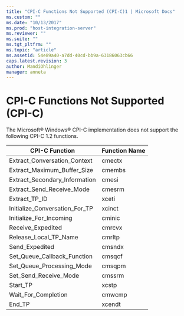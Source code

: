 ```yaml
---
title: "CPI-C Functions Not Supported (CPI-C)1 | Microsoft Docs"
ms.custom: ""
ms.date: "10/13/2017"
ms.prod: "host-integration-server"
ms.reviewer: ""
ms.suite: ""
ms.tgt_pltfrm: ""
ms.topic: "article"
ms.assetid: 54e89a40-a7dd-40cd-bb9a-63186063cb66
caps.latest.revision: 3
author: MandiOhlinger
manager: anneta
---
```

# CPI-C Functions Not Supported (CPI-C)
The Microsoft® Windows® CPI-C implementation does not support the following CPI-C 1.2 functions.  
  
|CPI-C Function|Function Name|  
|---------------------|-------------------|  
|Extract_Conversation_Context|cmectx|  
|Extract_Maximum_Buffer_Size|cmembs|  
|Extract_Secondary_Information|cmesi|  
|Extract_Send_Receive_Mode|cmesrm|  
|Extract_TP_ID|xceti|  
|Initialize_Conversation_For_TP|xcinct|  
|Initialize_For_Incoming|cminic|  
|Receive_Expedited|cmrcvx|  
|Release_Local_TP_Name|cmrltp|  
|Send_Expedited|cmsndx|  
|Set_Queue_Callback_Function|cmsqcf|  
|Set_Queue_Processing_Mode|cmsqpm|  
|Set_Send_Receive_Mode|cmssrm|  
|Start_TP|xcstp|  
|Wait_For_Completion|cmwcmp|  
|End_TP|xcendt|